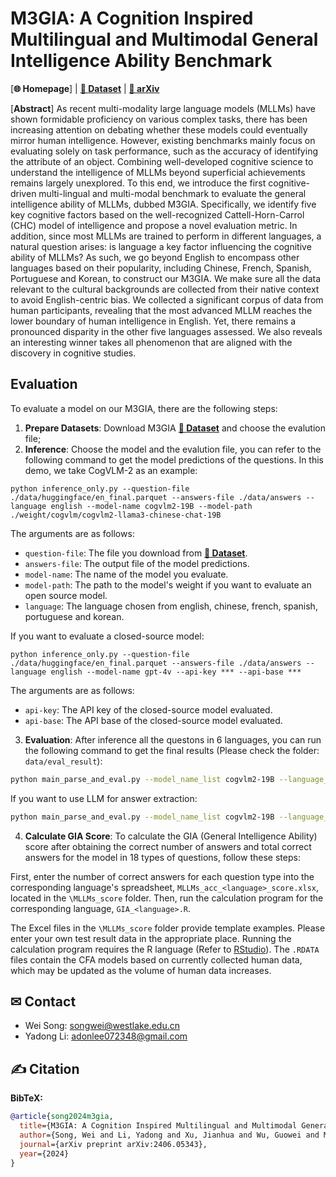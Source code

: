 # M3GIA: A Cognition Inspired Multilingual and Multimodal General Intelligence Ability Benchmark

[**🌐 Homepage**] | [**🤗 Dataset**](https://huggingface.co/datasets/Songweii/M3GIA/) | [**📖 arXiv**](https://arxiv.org/abs/2406.05343) 

[**Abstract**]
As recent multi-modality large language models (MLLMs) have shown formidable proficiency on various complex tasks, there has been increasing attention on debating whether these models could eventually mirror human intelligence.
However, existing benchmarks mainly focus on evaluating solely on task performance, such as the accuracy of identifying the attribute of an object. Combining well-developed cognitive science to understand the intelligence of MLLMs beyond superficial achievements remains largely unexplored. To this end, we introduce the first cognitive-driven multi-lingual and multi-modal benchmark to evaluate the general intelligence ability of MLLMs, dubbed M3GIA. Specifically, we identify five key cognitive factors based on the well-recognized Cattell-Horn-Carrol (CHC) model of intelligence and propose a novel evaluation metric. In addition, since most MLLMs are trained to perform in different languages, a natural question arises: is language a key factor influencing the cognitive ability of MLLMs? As such, we go beyond English to encompass other languages based on their popularity, including Chinese, French, Spanish, Portuguese and Korean, to construct our M3GIA. We make sure all the data relevant to the cultural backgrounds are collected from their native context to avoid English-centric bias. 
We collected a significant corpus of data from human participants, revealing that the most advanced MLLM reaches the lower boundary of human intelligence in English. Yet, there remains a pronounced disparity in the other five languages assessed. We also reveals an interesting winner takes all phenomenon that are aligned with the discovery in cognitive studies.

## Evaluation
To evaluate a model on our M3GIA, there are the following steps:
1. **Prepare Datasets**: Download M3GIA [**🤗 Dataset**](https://huggingface.co/datasets/Songweii/M3GIA/) and choose the evalution file;
2. **Inference**: Choose the model and the evalution file, you can refer to the following command to get the model predictions of the questions. In this demo, we take CogVLM-2 as an example:
```Shell
python inference_only.py --question-file ./data/huggingface/en_final.parquet --answers-file ./data/answers --language english --model-name cogvlm2-19B --model-path ./weight/cogvlm/cogvlm2-llama3-chinese-chat-19B
```
The arguments are as follows:
  - `question-file`: The file you download from [**🤗 Dataset**](https://huggingface.co/datasets/Songweii/M3GIA/).
  - `answers-file`: The output file of the model predictions.
  - `model-name`: The name of the model you evaluate.
  - `model-path`: The path to the model's weight if you want to evaluate an open source model.
  - `language`: The language chosen from english, chinese, french, spanish, portuguese and korean.

If you want to evaluate a closed-source model:
```Shell
python inference_only.py --question-file ./data/huggingface/en_final.parquet --answers-file ./data/answers --language english --model-name gpt-4v --api-key *** --api-base ***
```
The arguments are as follows:
  - `api-key`: The API key of the closed-source model evaluated.
  - `api-base`: The API base of the closed-source model evaluated.

3. **Evaluation**: 
After inference all the questons in 6 languages, you can run the following command to get the final results (Please check the folder: `data/eval_result`):
```bash
python main_parse_and_eval.py --model_name_list cogvlm2-19B --language_list chinese english spanish french portuguese korean
```

If you want to use LLM for answer extraction:
```bash
python main_parse_and_eval.py --model_name_list cogvlm2-19B --language_list chinese english spanish french portuguese korean --openai-api-key *** --openai-api-base ***
```

4. **Calculate GIA Score**:
To calculate the GIA (General Intelligence Ability) score after obtaining the correct number of answers and total correct answers for the model in 18 types of questions, follow these steps:

First, enter the number of correct answers for each question type into the corresponding language's spreadsheet, `MLLMs_acc_<language>_score.xlsx`, located in the `\MLLMs_score` folder. Then, run the calculation program for the corresponding language, `GIA_<language>.R`.

The Excel files in the `\MLLMs_score` folder provide template examples. Please enter your own test result data in the appropriate place. Running the calculation program requires the R language (Refer to [RStudio](https://posit.co/products/open-source/rstudio/)). The `.RDATA` files contain the CFA models based on currently collected human data, which may be updated as the volume of human data increases.

## ✉ Contact
- Wei Song: songwei@westlake.edu.cn
- Yadong Li: adonlee072348@gmail.com

## ✍ Citation

**BibTeX:**
```bibtex
@article{song2024m3gia,
  title={M3GIA: A Cognition Inspired Multilingual and Multimodal General Intelligence Ability Benchmark},
  author={Song, Wei and Li, Yadong and Xu, Jianhua and Wu, Guowei and Ming, Lingfeng and Yi, Kexin and Luo, Weihua and Li, Houyi and Du, Yi and Guo, Fangda and others},
  journal={arXiv preprint arXiv:2406.05343},
  year={2024}
}
```
